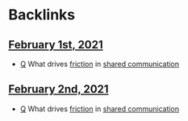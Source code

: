 
# Backlinks
## [February 1st, 2021](<February 1st, 2021.md>)
- [Q](<Q.md>) What drives [friction](<friction.md>) in [shared communication](<shared communication.md>)

## [February 2nd, 2021](<February 2nd, 2021.md>)
- [Q](<Q.md>) What drives [friction](<friction.md>) in [shared communication](<shared communication.md>)

